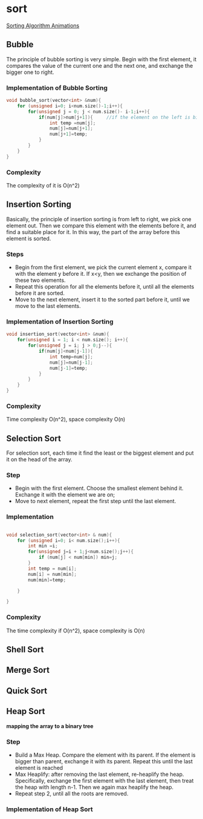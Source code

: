 # sort
[Sorting Algorithm Animations](https://www.toptal.com/developers/sorting-algorithms)


## Bubble 

The principle of bubble sorting is very simple. Begin with the first element,
it compares the value of the current one and the next one, and exchange the bigger one to right.

### Implementation of Bubble Sorting

```cpp
void bubble_sort(vector<int> &num){
    for (unsigned i=0; i<num.size()-1;i++){
        for(unsigned j = 0; j < num.size()- i-1;i++){
            if(num[j]>num[j+1]){     //if the element on the left is bigger, swap it to the right
                int temp =num[j];
                num[j]=num[j+1];
                num[j+1]=temp;
            }
        }
    }
}
```

### Complexity
The complexity of it is O(n^2)





## Insertion Sorting
Basically, the principle of insertion sorting is from left to right, we pick one element out. Then we compare this element with the elements before it, and find a suitable place for it. In this way, the part of the array before this element is sorted.

### Steps

* Begin from the first element, we pick the current element x, compare it with the element y before it. If x<y, then we exchange the position of these two elements.
* Repeat this operation for all the elements before it, until all the elements before it are sorted.
* Move to the next element, insert it to the sorted part before it, until we move to the last elements.


### Implementation of Insertion Sorting

```cpp
void insertion_sort(vector<int> &num){
    for(unsigned i = 1; i < num.size(); i++){
        for(unsigned j = i; j > 0;j--){
            if(num[j]<num[j-1]){
                int temp=num[j];
                num[j]=num[j-1];
                num[j-1]=temp;
            }
        }
    }
}
```


### Complexity
Time complexity O(n^2), space complexity O(n)


## Selection Sort
For selection sort, each time it find the least or the biggest element and put it on the head of the array. 

### Step

* Begin with the first element. Choose the smallest element behind it. Exchange it with the element we are on;
* Move to next element, repeat the first step until the last element.


### Implementation
```cpp

void selection_sort(vector<int> & num){
    for (unsigned i=0; i< num.size();i++){
        int min =i;
        for(unsigned j=i + 1;j<num.size();j++){
            if (num[j] < num[min]) min=j;
        }
        int temp = num[i];
        num[i] = num[min];
        num[min]=temp;

    }

}
```
### Complexity
The time complexity if O(n^2), space complexity is O(n)


## Shell Sort


## Merge Sort

## Quick Sort


## Heap Sort

**mapping the array to a binary tree**

### Step

* Build a Max Heap. Compare the element with its parent. If the element is 
bigger than parent, exchange it with its parent. Repeat this until the last element is reached
* Max Heaplify: after removing the last element, re-heaplify the heap. Specifically, 
exchange the first element with the last element, then treat the heap with length n-1. 
Then we again max heaplify the heap.
* Repeat step 2, until all the roots are removed.


### Implementation of Heap Sort



